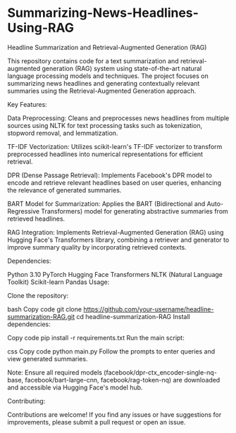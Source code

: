 # Summarizing-News-Headlines-Using-RAG

Headline Summarization and Retrieval-Augmented Generation (RAG)

This repository contains code for a text summarization and retrieval-augmented generation (RAG) system using state-of-the-art natural language processing models and techniques. The project focuses on summarizing news headlines and generating contextually relevant summaries using the Retrieval-Augmented Generation approach.

Key Features:

Data Preprocessing: Cleans and preprocesses news headlines from multiple sources using NLTK for text processing tasks such as tokenization, stopword removal, and lemmatization.

TF-IDF Vectorization: Utilizes scikit-learn's TF-IDF vectorizer to transform preprocessed headlines into numerical representations for efficient retrieval.

DPR (Dense Passage Retrieval): Implements Facebook's DPR model to encode and retrieve relevant headlines based on user queries, enhancing the relevance of generated summaries.

BART Model for Summarization: Applies the BART (Bidirectional and Auto-Regressive Transformers) model for generating abstractive summaries from retrieved headlines.

RAG Integration: Implements Retrieval-Augmented Generation (RAG) using Hugging Face's Transformers library, combining a retriever and generator to improve summary quality by incorporating retrieved contexts.

Dependencies:

Python 3.10
PyTorch
Hugging Face Transformers
NLTK (Natural Language Toolkit)
Scikit-learn
Pandas
Usage:

Clone the repository:

bash
Copy code
git clone https://github.com/your-username/headline-summarization-RAG.git
cd headline-summarization-RAG
Install dependencies:

Copy code
pip install -r requirements.txt
Run the main script:

css
Copy code
python main.py
Follow the prompts to enter queries and view generated summaries.

Note: Ensure all required models (facebook/dpr-ctx_encoder-single-nq-base, facebook/bart-large-cnn, facebook/rag-token-nq) are downloaded and accessible via Hugging Face's model hub.

Contributing:

Contributions are welcome! If you find any issues or have suggestions for improvements, please submit a pull request or open an issue.
